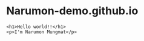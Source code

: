 # Narumon-demo.github.io
<!DOCTYPE html>
<html>

<head>
    <title>first page</title>
</head>

<body>

    <h1>Hello world!!</h1>
    <p>I'm Narumon Mungmat</p>

</body>

</html>
